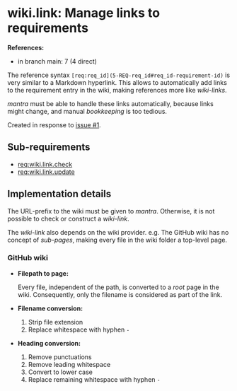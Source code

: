 # wiki.link: Manage links to requirements

**References:**

- in branch main: 7 (4 direct)

The reference syntax `[req:req_id](5-REQ-req_id#req_id-requirement-id)` is very similar to a Markdown hyperlink.
This allows to automatically add links to the requirement entry in the wiki, making references more like *wiki-links*.

*mantra* must be able to handle these links automatically, because links might change, and manual *bookkeeping* is too tedious.

Created in response to [issue #1](https://github.com/mhatzl/mantra/issues/1).

## Sub-requirements

- [req:wiki.link.check](5-REQ-wiki.link.check#wikilinkcheck-check-validity-of-wiki-links)
- [req:wiki.link.update](5-REQ-wiki.link.update#wikilinkupdate-automatically-update-wiki-links)

## Implementation details

The URL-prefix to the wiki must be given to *mantra*.
Otherwise, it is not possible to check or construct a *wiki-link*.

The *wiki-link* also depends on the wiki provider.
e.g. The GitHub wiki has no concept of *sub-pages*, making every file in the wiki folder a top-level page.

### GitHub wiki

- **Filepath to page:**

  Every file, independent of the path, is converted to a *root* page in the wiki.
  Consequently, only the filename is considered as part of the link.

- **Filename conversion:**

  1. Strip file extension
  1. Replace whitespace with hyphen `-`

- **Heading conversion:**

  1. Remove punctuations
  1. Remove leading whitespace
  1. Convert to lower case
  1. Replace remaining whitespace with hyphen `-`
